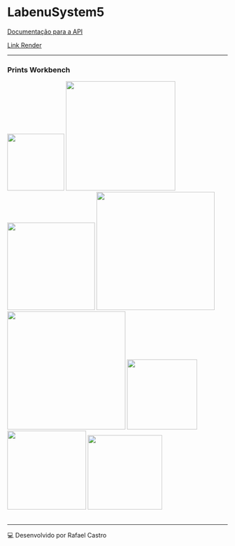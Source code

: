 # LabenuSystem5

[Documentação para a API](https://documenter.getpostman.com/view/22376211/2s8Z6zyr78)

[Link Render](https://labenusystem5.onrender.com)

---

### Prints Workbench


<div style="width: 100%">

  <img src="https://user-images.githubusercontent.com/65736872/210151201-734c0dd4-3c1b-4eb1-8bdc-0e26d9a8700e.png" style="width: 130px;"/>

  <img src="https://user-images.githubusercontent.com/65736872/210151202-68740e63-975e-4c8e-a563-b83c030fb6e2.png" style="width: 250px;"/>
  
  <img src="https://user-images.githubusercontent.com/65736872/210151208-08731e33-1e15-43bf-ad40-ec5e8b062ff4.png" style="width: 200px;"/>
  
  <img src="https://user-images.githubusercontent.com/65736872/210151210-46d59505-8ef7-4555-beee-75bf592b09d6.png" style="width: 270px;"/>
  
  <img src="https://user-images.githubusercontent.com/65736872/210151212-7b2e6104-c068-468c-993f-a8a05a5a6e8f.png" style="width: 270px;"/>
  
  <img src="https://user-images.githubusercontent.com/65736872/210151213-fa586e7b-5329-42e1-9cdf-1f7cc6eb3685.png" style="width: 160px;"/>
  
  <img src="https://user-images.githubusercontent.com/65736872/210151217-e27aa957-5bf3-46fa-8232-a98cfb7ac044.png" style="width: 180px;"/>
  
  <img src="https://user-images.githubusercontent.com/65736872/210151220-a7502c6d-5afd-45cc-ac9b-074b307622e8.png" style="width: 170px;"/>


</div>

<br>

---

💻 Desenvolvido por Rafael Castro
